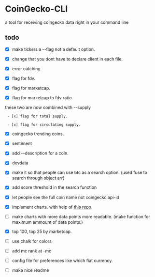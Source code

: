 # CoinGecko-CLI

a tool for receiving coingecko data right in your command line

## todo

- [x] make tickers a --flag not a default option.

- [x] change that you dont have to declare client in each file.

- [x] error catching

- [x] flag for fdv.

- [x] flag for marketcap.

- [x] flag for marketcap to fdv ratio.

these two are now combined with --supply

     - [x] flag for total supply.

     - [x] flag for circulating supply. 

- [x] coingecko trending coins.

- [x] sentiment

- [x] add --description for a coin.

- [x] devdata

- [x] make it so that people can use btc as a search option. (used fuse to search through object arr)

- [x] add score threshold in the search function

- [x] let people see the full coin name not coingecko api-id

- [x] implement charts. with help of [this repo](https://github.com/kroitor/asciichart).

- [ ] make charts with more data points more readable. (make function for maximum ammount of data points.)

- [x] top 100, top 25 by marketcap.

- [ ] use chalk for colors

- [ ] add mc rank at -mc

- [ ] config file for preferences like which fiat currency.

- [ ] make nice readme
